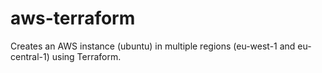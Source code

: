 # aws-terraform
Creates an AWS instance (ubuntu) in multiple regions (eu-west-1 and eu-central-1) using Terraform.
